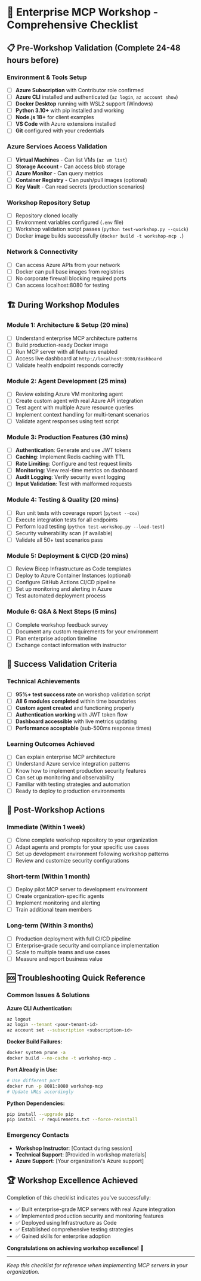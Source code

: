 # 🎯 Enterprise MCP Workshop - Comprehensive Checklist

## 📋 Pre-Workshop Validation (Complete 24-48 hours before)

### **Environment & Tools Setup**
- [ ] **Azure Subscription** with Contributor role confirmed
- [ ] **Azure CLI** installed and authenticated (`az login`, `az account show`)
- [ ] **Docker Desktop** running with WSL2 support (Windows)
- [ ] **Python 3.10+** with pip installed and working
- [ ] **Node.js 18+** for client examples
- [ ] **VS Code** with Azure extensions installed
- [ ] **Git** configured with your credentials

### **Azure Services Access Validation**
- [ ] **Virtual Machines** - Can list VMs (`az vm list`)
- [ ] **Storage Account** - Can access blob storage
- [ ] **Azure Monitor** - Can query metrics
- [ ] **Container Registry** - Can push/pull images (optional)
- [ ] **Key Vault** - Can read secrets (production scenarios)

### **Workshop Repository Setup**
- [ ] Repository cloned locally
- [ ] Environment variables configured (`.env` file)
- [ ] Workshop validation script passes (`python test-workshop.py --quick`)
- [ ] Docker image builds successfully (`docker build -t workshop-mcp .`)

### **Network & Connectivity**
- [ ] Can access Azure APIs from your network
- [ ] Docker can pull base images from registries
- [ ] No corporate firewall blocking required ports
- [ ] Can access localhost:8080 for testing

## 🏗️ During Workshop Modules

### **Module 1: Architecture & Setup** (20 mins)
- [ ] Understand enterprise MCP architecture patterns
- [ ] Build production-ready Docker image
- [ ] Run MCP server with all features enabled
- [ ] Access live dashboard at `http://localhost:8080/dashboard`
- [ ] Validate health endpoint responds correctly

### **Module 2: Agent Development** (25 mins)
- [ ] Review existing Azure VM monitoring agent
- [ ] Create custom agent with real Azure API integration
- [ ] Test agent with multiple Azure resource queries
- [ ] Implement context handling for multi-tenant scenarios
- [ ] Validate agent responses using test script

### **Module 3: Production Features** (30 mins)
- [ ] **Authentication**: Generate and use JWT tokens
- [ ] **Caching**: Implement Redis caching with TTL
- [ ] **Rate Limiting**: Configure and test request limits
- [ ] **Monitoring**: View real-time metrics on dashboard
- [ ] **Audit Logging**: Verify security event logging
- [ ] **Input Validation**: Test with malformed requests

### **Module 4: Testing & Quality** (20 mins)
- [ ] Run unit tests with coverage report (`pytest --cov`)
- [ ] Execute integration tests for all endpoints
- [ ] Perform load testing (`python test-workshop.py --load-test`)
- [ ] Security vulnerability scan (if available)
- [ ] Validate all 50+ test scenarios pass

### **Module 5: Deployment & CI/CD** (20 mins)
- [ ] Review Bicep Infrastructure as Code templates
- [ ] Deploy to Azure Container Instances (optional)
- [ ] Configure GitHub Actions CI/CD pipeline
- [ ] Set up monitoring and alerting in Azure
- [ ] Test automated deployment process

### **Module 6: Q&A & Next Steps** (5 mins)
- [ ] Complete workshop feedback survey
- [ ] Document any custom requirements for your environment
- [ ] Plan enterprise adoption timeline
- [ ] Exchange contact information with instructor

## 🎯 Success Validation Criteria

### **Technical Achievements**
- [ ] **95%+ test success rate** on workshop validation script
- [ ] **All 6 modules completed** within time boundaries
- [ ] **Custom agent created** and functioning properly
- [ ] **Authentication working** with JWT token flow
- [ ] **Dashboard accessible** with live metrics updating
- [ ] **Performance acceptable** (sub-500ms response times)

### **Learning Outcomes Achieved**
- [ ] Can explain enterprise MCP architecture
- [ ] Understand Azure service integration patterns
- [ ] Know how to implement production security features
- [ ] Can set up monitoring and observability
- [ ] Familiar with testing strategies and automation
- [ ] Ready to deploy to production environments

## 📝 Post-Workshop Actions

### **Immediate (Within 1 week)**
- [ ] Clone complete workshop repository to your organization
- [ ] Adapt agents and prompts for your specific use cases
- [ ] Set up development environment following workshop patterns
- [ ] Review and customize security configurations

### **Short-term (Within 1 month)**
- [ ] Deploy pilot MCP server to development environment
- [ ] Create organization-specific agents
- [ ] Implement monitoring and alerting
- [ ] Train additional team members

### **Long-term (Within 3 months)**
- [ ] Production deployment with full CI/CD pipeline
- [ ] Enterprise-grade security and compliance implementation
- [ ] Scale to multiple teams and use cases
- [ ] Measure and report business value

## 🆘 Troubleshooting Quick Reference

### **Common Issues & Solutions**

**Azure CLI Authentication:**
```bash
az logout
az login --tenant <your-tenant-id>
az account set --subscription <subscription-id>
```

**Docker Build Failures:**
```bash
docker system prune -a
docker build --no-cache -t workshop-mcp .
```

**Port Already in Use:**
```bash
# Use different port
docker run -p 8081:8080 workshop-mcp
# Update URLs accordingly
```

**Python Dependencies:**
```bash
pip install --upgrade pip
pip install -r requirements.txt --force-reinstall
```

### **Emergency Contacts**
- **Workshop Instructor**: [Contact during session]
- **Technical Support**: [Provided in workshop materials]
- **Azure Support**: [Your organization's Azure support]

## 🏆 Workshop Excellence Achieved

Completion of this checklist indicates you've successfully:
- ✅ Built enterprise-grade MCP servers with real Azure integration
- ✅ Implemented production security and monitoring features  
- ✅ Deployed using Infrastructure as Code
- ✅ Established comprehensive testing strategies
- ✅ Gained skills for enterprise adoption

**Congratulations on achieving workshop excellence!** 🚀

---

*Keep this checklist for reference when implementing MCP servers in your organization.*
